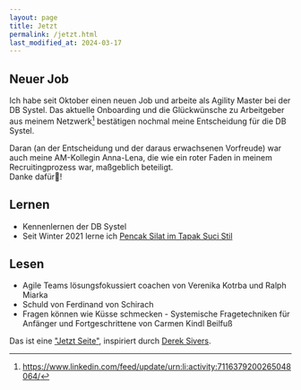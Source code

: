```yaml
---
layout: page
title: Jetzt
permalink: /jetzt.html
last_modified_at: 2024-03-17
---
```

## Neuer Job

Ich habe seit Oktober einen neuen Job und arbeite als Agility Master 
bei der DB Systel. 
Das aktuelle Onboarding und die Glückwünsche zu Arbeitgeber aus meinem Netzwerk[^in]
bestätigen nochmal meine Entscheidung für die DB Systel.

Daran (an der Entscheidung und der daraus erwachsenen Vorfreude) 
war auch meine AM-Kollegin Anna-Lena, 
die wie ein roter Faden in meinem Recruitingprozess war, maßgeblich beteiligt.   
Danke dafür🙏!


## Lernen

- Kennenlernen der DB Systel
- Seit Winter 2021 lerne ich [Pencak Silat im Tapak Suci Stil](/thema/pencak-silat/)

## Lesen

- Agile Teams lösungsfokussiert coachen 
von Verenika Kotrba und Ralph Miarka
- Schuld von Ferdinand von Schirach
- Fragen können wie Küsse schmecken - 
Systemische Fragetechniken für Anfänger und Fortgeschrittene
von Carmen Kindl Beilfuß

Das ist eine ["Jetzt Seite"](https://nownownow.com/about), 
inspiriert durch [Derek Sivers](https://sive.rs/).   

[^in]: <https://www.linkedin.com/feed/update/urn:li:activity:7116379200265048064/>
